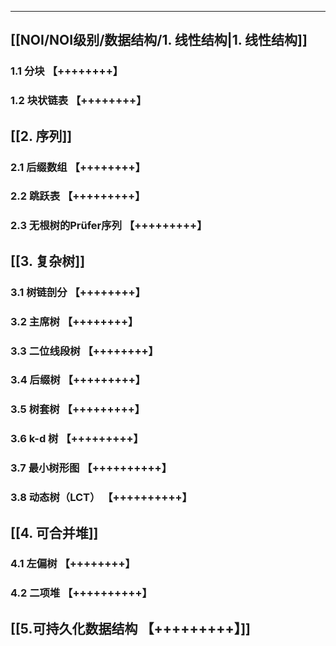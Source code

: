 ---
## [[NOI/NOI级别/数据结构/1. 线性结构|1. 线性结构]]
### 1.1 分块 【++++++++】
### 1.2 块状链表 【++++++++】
## [[2. 序列]]
### 2.1 后缀数组 【++++++++】
### 2.2 跳跃表 【+++++++++】
### 2.3 无根树的Prüfer序列 【+++++++++】
## [[3. 复杂树]]
### 3.1 树链剖分 【++++++++】
### 3.2 主席树 【++++++++】
### 3.3 二位线段树 【++++++++】
### 3.4 后缀树 【+++++++++】
### 3.5 树套树 【+++++++++】
### 3.6 k-d 树 【+++++++++】
### 3.7 最小树形图 【++++++++++】
### 3.8 动态树（LCT） 【++++++++++】
## [[4. 可合并堆]]
### 4.1 左偏树 【++++++++】
### 4.2 二项堆 【++++++++++】
## [[5.可持久化数据结构 【+++++++++】]]